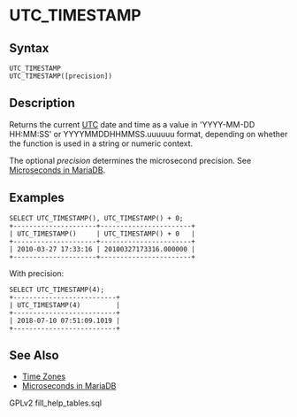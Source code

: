 
# UTC_TIMESTAMP

## Syntax


```
UTC_TIMESTAMP
UTC_TIMESTAMP([precision])
```

## Description


Returns the current [UTC](../../../../data-types/string-data-types/character-sets/internationalization-and-localization/coordinated-universal-time.md) date and time as a value in 'YYYY-MM-DD
HH:MM:SS' or YYYYMMDDHHMMSS.uuuuuu format, depending on whether the
function is used in a string or numeric context.


The optional *precision* determines the microsecond precision. See [Microseconds in MariaDB](microseconds-in-mariadb.md).


## Examples


```
SELECT UTC_TIMESTAMP(), UTC_TIMESTAMP() + 0;
+---------------------+-----------------------+
| UTC_TIMESTAMP()     | UTC_TIMESTAMP() + 0   |
+---------------------+-----------------------+
| 2010-03-27 17:33:16 | 20100327173316.000000 |
+---------------------+-----------------------+
```

With precision:


```
SELECT UTC_TIMESTAMP(4);
+--------------------------+
| UTC_TIMESTAMP(4)         |
+--------------------------+
| 2018-07-10 07:51:09.1019 |
+--------------------------+
```

## See Also


* [Time Zones](../../../../data-types/string-data-types/character-sets/internationalization-and-localization/time-zones.md)
* [Microseconds in MariaDB](microseconds-in-mariadb.md)


GPLv2 fill_help_tables.sql

